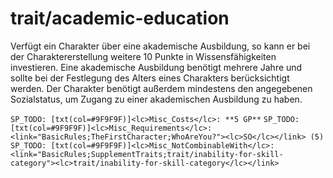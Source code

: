 # trait/academic-education

Verfügt ein Charakter über eine akademische Ausbildung, so kann er bei der Charaktererstellung weitere 10 Punkte in Wissensfähigkeiten investieren. Eine akademische Ausbildung benötigt mehrere Jahre und sollte bei der Festlegung des Alters eines Charakters berücksichtigt werden. Der Charakter benötigt außerdem mindestens den angegebenen Sozialstatus, um Zugang zu einer akademischen Ausbildung zu haben.

`SP_TODO: [txt(col=#9F9F9F)]<lc>Misc_Costs</lc>: **5 GP**`
`SP_TODO: [txt(col=#9F9F9F)]<lc>Misc_Requirements</lc>: <link="BasicRules;TheFirstCharacter;WhoAreYou?"><lc>SO</lc></link> (5)`
`SP_TODO: [txt(col=#9F9F9F)]<lc>Misc_NotCombinableWith</lc>: <link="BasicRules;SupplementTraits;trait/inability-for-skill-category"><lc>trait/inability-for-skill-category</lc></link>`